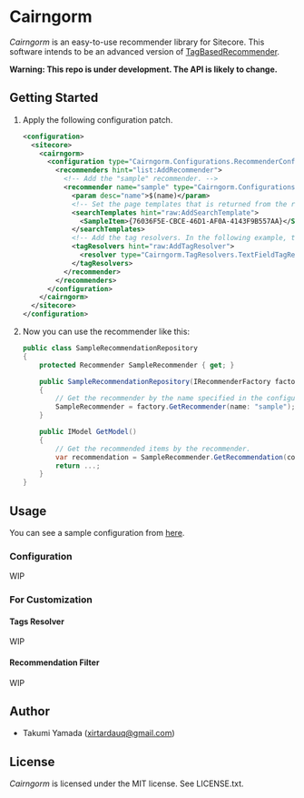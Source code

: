 # Cairngorm
*Cairngorm* is an easy-to-use recommender library for Sitecore. This software intends to be an advanced version of [TagBasedRecommender](https://github.com/xirtardauq/TagBasedRecommender).

**Warning: This repo is under development. The API is likely to change.**

## Getting Started
1. Apply the following configuration patch.
    ```xml
    <configuration>
      <sitecore>
        <cairngorm>
          <configuration type="Cairngorm.Configurations.RecommenderConfiguration, Cairngorm">
            <recommenders hint="list:AddRecommender">
              <!-- Add the "sample" recommender. -->
              <recommender name="sample" type="Cairngorm.Configurations.RecommenderSetting, Cairngorm">
                <param desc="name">$(name)</param>
                <!-- Set the page templates that is returned from the recommender. -->
                <searchTemplates hint="raw:AddSearchTemplate">
                  <SampleItem>{76036F5E-CBCE-46D1-AF0A-4143F9B557AA}</SampleItem>
                </searchTemplates>
                <!-- Add the tag resolvers. In the following example, the tags are contained in "Tags" field, separated by '|'. -->
                <tagResolvers hint="raw:AddTagResolver">
                  <resolver type="Cairngorm.TagResolvers.TextFieldTagResolver, Cairngorm" fieldName="Tags" delimiter="|" />
                </tagResolvers>
              </recommender>
            </recommenders>
          </configuration>
        </cairngorm>
      </sitecore>
    </configuration>
    ```
1. Now you can use the recommender like this:
    ```csharp
    public class SampleRecommendationRepository
    {
        protected Recommender SampleRecommender { get; }

        public SampleRecommendationRepository(IRecommenderFactory factory)
        {
            // Get the recommender by the name specified in the configuration.
            SampleRecommender = factory.GetRecommender(name: "sample");
        }

        public IModel GetModel()
        {
            // Get the recommended items by the recommender.
            var recommendation = SampleRecommender.GetRecommendation(count: 5);
            return ...;
        }
    }
    ```

## Usage
You can see a sample configuration from [here](Cairngorm/App_Config/Include/Feature/Cairngorm/Cairngorm.SampleRecommender.config.example).

### Configuration
WIP

### For Customization
#### Tags Resolver
WIP
#### Recommendation Filter
WIP

## Author
- Takumi Yamada (xirtardauq@gmail.com)

## License
*Cairngorm* is licensed under the MIT license. See LICENSE.txt.
